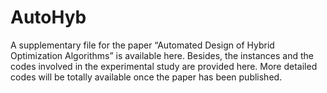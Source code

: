 # AutoHyb
A  supplementary file for the paper “Automated Design of Hybrid Optimization Algorithms” is available here.
Besides, the instances and the codes involved in the experimental study are provided here. 
More detailed codes will be totally available once the paper has been published.
